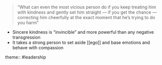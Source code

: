 > “What can even the most vicious person do if you keep treating him with kindness and gently set him straight — if you get the chance — correcting him cheerfully at the exact moment that he’s trying to do you harm”

- Sincere kindness is “invincible” and more powerful than any negative transgression
- It takes a strong person to set aside [[ego]] and base emotions and behave with compassion

theme:: #leadership
